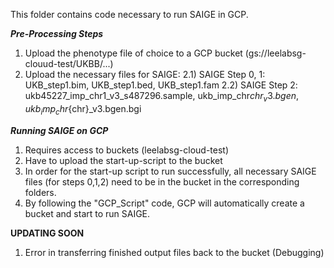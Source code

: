 This folder contains code necessary to run SAIGE in GCP. 

___Pre-Processing Steps___

1) Upload the phenotype file of choice to a GCP bucket (gs://leelabsg-clouud-test/UKBB/...)
2) Upload the necessary files for SAIGE:
   2.1) SAIGE Step 0, 1: UKB_step1.bim, UKB_step1.bed, UKB_step1.fam
   2.2) SAIGE Step 2: ukb45227_imp_chr1_v3_s487296.sample, ukb_imp_chr${chr}_v3.bgen, ukb_imp_chr${chr}_v3.bgen.bgi

___Running SAIGE on GCP___
1) Requires access to buckets (leelabsg-cloud-test)
2) Have to upload the start-up-script to the bucket
3) In order for the start-up script to run successfully, all necessary SAIGE files (for steps 0,1,2) need to be in the bucket in the corresponding folders.
4) By following the "GCP_Script" code, GCP will automatically create a bucket and start to run SAIGE.

____UPDATING SOON____
1) Error in transferring finished output files back to the bucket (Debugging)
